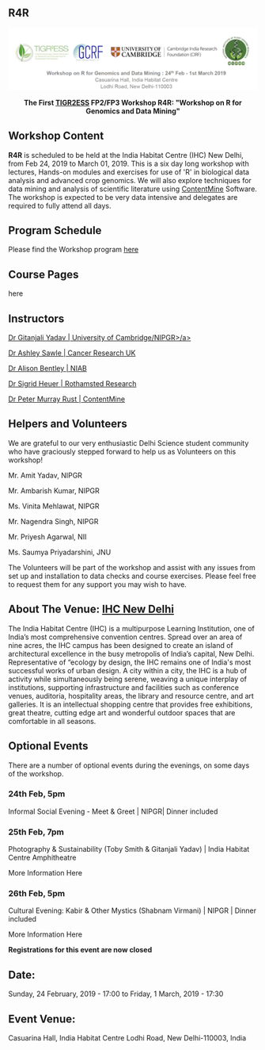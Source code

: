 ## R4R
<img src = /Images/R4R_header.png>

<b><center>The First <a href=https://tigr2ess.globalfood.cam.ac.uk/> TIGR2ESS</a> FP2/FP3 Workshop <b>R4R</b>: "Workshop on R for Genomics and Data Mining"</b></center>

## Workshop Content
<b>R4R</b> is scheduled to be held at the India Habitat Centre (IHC) New Delhi, from Feb 24, 2019 to March 01, 2019. This is a six day long workshop with lectures, Hands-on modules and exercises for use of 'R' in biological data analysis and advanced crop genomics. We will also explore techniques for data mining and analysis of scientific literature using <a href=http://contentmine.org/>ContentMine</a> Software. The workshop is expected to be very data intensive and delegates are required to fully attend all days.

## Program Schedule
Please find the Workshop program <a href=/Documents/IHC_R_workshop_Program_Schedule_NIPGR.pdf>here</a>

## Course Pages
here

## Instructors

<a href= http://www.nipgr.res.in/research/dr_gyadav.php>Dr Gitanjali Yadav | University of Cambridge/NIPGR>/a>

<a href=https://www.cruk.cam.ac.uk/author/ashley-sawle>Dr Ashley Sawle | Cancer Research UK</a>

<a href= http://www.niab.com/pages/id/398/Dr_Alison_Bentley>Dr Alison Bentley | NIAB</a>

<a href =https://www.rothamsted.ac.uk/our-people/sigrid-heuer>Dr Sigrid Heuer | Rothamsted Research</a>

<a href= https://www.shuttleworthfoundation.org/fellows/pmr/>Dr Peter Murray Rust | ContentMine</a>

## Helpers and Volunteers
We are grateful to our very enthusiastic Delhi Science student community who have graciously stepped forward to help us as Volunteers on this workshop! 

Mr. Amit Yadav, NIPGR

Mr. Ambarish Kumar, NIPGR 

Ms. Vinita Mehlawat, NIPGR 

Mr. Nagendra Singh, NIPGR 

Mr. Priyesh Agarwal, NII 

Ms. Saumya Priyadarshini, JNU 

The Volunteers will be part of the workshop and assist with any issues from set up and installation to data checks and course exercises. Please feel free to request them for any support you may wish to have.


## About The Venue: <a href = https://www.indiahabitat.org/>IHC New Delhi</a>

The India Habitat Centre (IHC) is a multipurpose Learning Institution, one of India’s most comprehensive convention centres. Spread over an area of nine acres, the IHC campus has been designed to create an island of architectural excellence in the busy metropolis of India’s capital, New Delhi. Representative of “ecology by design, the IHC remains one of India's most successful works of urban design. A city within a city, the IHC is a hub of activity while simultaneously being serene, weaving a unique interplay of institutions, supporting infrastructure and facilities such as conference venues, auditoria, hospitality areas, the library and resource centre, and art galleries. It is an intellectual shopping centre that provides free exhibitions, great theatre, cutting edge art and wonderful outdoor spaces that are comfortable in all seasons. 

  
## Optional Events

There are a number of optional events during the evenings, on some days of the workshop.

### 24th Feb, 5pm 

Informal Social Evening - Meet & Greet | NIPGR| Dinner included 

### 25th Feb, 7pm 
Photography & Sustainability (Toby Smith & Gitanjali Yadav) | India Habitat Centre Amphitheatre 

More Information Here

### 26th Feb, 5pm
Cultural Evening: Kabir & Other Mystics (Shabnam Virmani) | NIPGR | Dinner included 

More Information Here

<b>Registrations for this event are now closed</b>

## Date: 
Sunday, 24 February, 2019 - 17:00 to Friday, 1 March, 2019 - 17:30

## Event Venue: 
Casuarina Hall, India Habitat Centre Lodhi Road, New Delhi-110003, India

